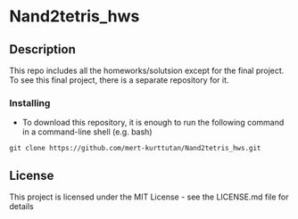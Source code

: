 # Nand2tetris_hws

## Description

This repo includes all the homeworks/solutsion except for the final project. To see this final project, there is a separate repository for it.

### Installing

* To download this repository, it is enough to run the following command in a command-line shell (e.g. bash)

`git clone https://github.com/mert-kurttutan/Nand2tetris_hws.git `


## License

This project is licensed under the MIT License - see the LICENSE.md file for details
